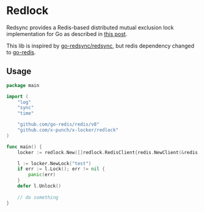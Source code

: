 # Redlock

Redsync provides a Redis-based distributed mutual exclusion lock implementation for Go as described in [this post](http://redis.io/topics/distlock).

This lib is inspired by [go-redsync/redsync](github.com/go-redsync/redsync), but redis dependency changed to [go-redis](github.com/go-redis/redis).

## Usage
```go
package main

import (
	"log"
	"sync"
	"time"

	"github.com/go-redis/redis/v8"
	"github.com/x-punch/x-locker/redlock"
)

func main() {
	locker := redlock.New([]redlock.RedisClient{redis.NewClient(&redis.Options{Addr: ":6379"})})

	l := locker.NewLock("test")
	if err := l.Lock(); err != nil {
		panic(err)
	}
	defer l.Unlock()
    
    // do something
}
```
